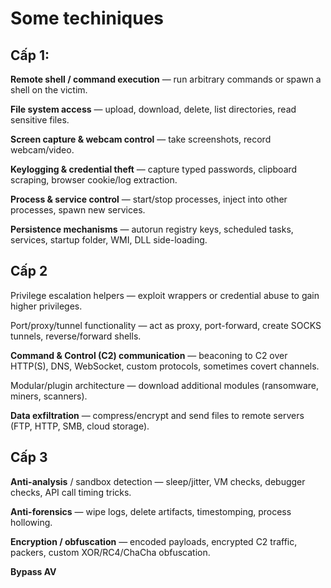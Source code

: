 # Some techiniques
## Cấp 1:
**Remote shell / command execution** — run arbitrary commands or spawn a shell on the victim.

**File system access** — upload, download, delete, list directories, read sensitive files.

**Screen capture & webcam control** — take screenshots, record webcam/video.

**Keylogging & credential theft** — capture typed passwords, clipboard scraping, browser cookie/log extraction.

**Process & service control** — start/stop processes, inject into other processes, spawn new services.

**Persistence mechanisms** — autorun registry keys, scheduled tasks, services, startup folder, WMI, DLL side-loading.

## Cấp 2

Privilege escalation helpers — exploit wrappers or credential abuse to gain higher privileges.

Port/proxy/tunnel functionality — act as proxy, port-forward, create SOCKS tunnels, reverse/forward shells.

**Command & Control (C2) communication** — beaconing to C2 over HTTP(S), DNS, WebSocket, custom protocols, sometimes covert channels.

Modular/plugin architecture — download additional modules (ransomware, miners, scanners).

**Data exfiltration** — compress/encrypt and send files to remote servers (FTP, HTTP, SMB, cloud storage).

## Cấp 3

**Anti-analysis** / sandbox detection — sleep/jitter, VM checks, debugger checks, API call timing tricks.

**Anti-forensics** — wipe logs, delete artifacts, timestomping, process hollowing.

**Encryption / obfuscation** — encoded payloads, encrypted C2 traffic, packers, custom XOR/RC4/ChaCha obfuscation.

**Bypass AV**
